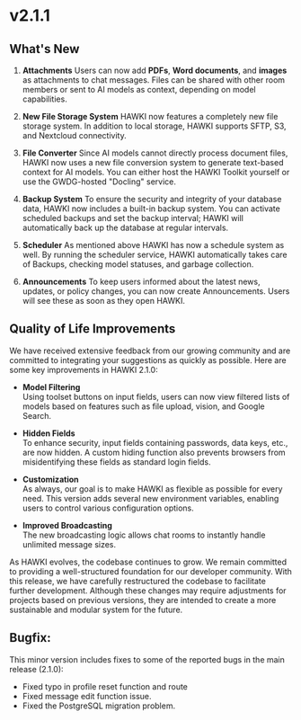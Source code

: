# v2.1.1

## What's New

1. **Attachments**
   Users can now add **PDFs**, **Word documents**, and **images** as attachments to chat messages. Files can be shared with other room members or sent to AI models as context, depending on model capabilities.

2. **New File Storage System**
   HAWKI now features a completely new file storage system. In addition to local storage, HAWKI supports SFTP, S3, and Nextcloud connectivity.

3. **File Converter**
   Since AI models cannot directly process document files, HAWKI now uses a new file conversion system to generate text-based context for AI models. You can either host the HAWKI Toolkit yourself or use the GWDG-hosted "Docling" service.

4. **Backup System**
   To ensure the security and integrity of your database data, HAWKI now includes a built-in backup system. You can activate scheduled backups and set the backup interval; HAWKI will automatically back up the database at regular intervals.

5. **Scheduler**
   As mentioned above HAWKI has now a schedule system as well. By running the scheduler service, HAWKI automatically takes care of Backups, checking model statuses, and garbage collection.

6. **Announcements**
   To keep users informed about the latest news, updates, or policy changes, you can now create Announcements. Users will see these as soon as they open HAWKI.

## Quality of Life Improvements

We have received extensive feedback from our growing community and are committed to integrating your suggestions as
quickly as possible. Here are some key improvements in HAWKI 2.1.0:

- **Model Filtering**  
  Using toolset buttons on input fields, users can now view filtered lists of models based on features such as file upload, vision, and Google Search.


- **Hidden Fields**  
  To enhance security, input fields containing passwords, data keys, etc., are now hidden. A custom hiding function also prevents browsers from misidentifying these fields as standard login fields.


- **Customization**  
  As always, our goal is to make HAWKI as flexible as possible for every need. This version adds several new environment variables, enabling users to control various configuration options.


- **Improved Broadcasting**  
  The new broadcasting logic allows chat rooms to instantly handle unlimited message sizes.

As HAWKI evolves, the codebase continues to grow. We remain committed to providing a well-structured foundation for our developer community. With this release, we have carefully restructured the codebase to facilitate further development. Although these changes may require adjustments for projects based on previous versions, they are intended to create a more sustainable and modular system for the future.

## Bugfix:

This minor version includes fixes to some of the reported bugs in the main release (2.1.0):

- Fixed typo in profile reset function and route
- Fixed message edit function issue.
- Fixed the PostgreSQL migration problem.
